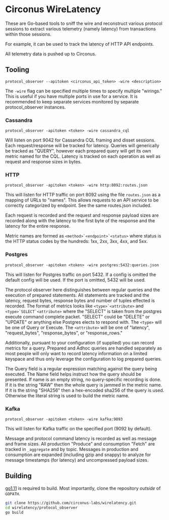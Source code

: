 # Circonus WireLatency

These are Go-based tools to sniff the wire and reconstruct various protocol
sessions to extract various telemetry (namely latency) from transactions
within those sessions.

For example, it can be used to track the latency of HTTP API endpoints.

All telemetry data is pushed up to Circonus.

## Tooling

```
protocol_observer --apitoken <circonus_api_token> -wire <description>
```

The `-wire` flag can be specified multiple times to specify multiple
"wirings."  This is useful if you have multiple ports in use for a
service.  It is recommended to keep separate services monitored by
separate protocol_observer instances.

### Cassandra

```
protocol_observer -apitoken <token> -wire cassandra_cql
```

Will listen on port 9042 for Cassandra CQL framing and disset sessions.
Each request/response will be tracked for latency.  Queries will generically
be tracked as "QUERY", however each prepared query will get its own
metric named for the CQL.  Latency is tracked on each operation as well
as request and response sizes in bytes.

### HTTP

```
protocol_observer -apitoken <token> -wire http:8092:routes.json
```

This will listen for HTTP traffic on port 8092 using the file `routes.json`
as a mapping of URLs to "names".  This allows requests to an API service
to be correctly categorized by endpoint.  See the same routes.json included.

Each request is recorded and the request and response payload sizes are
recorded along with the latency to the first byte of the response and the
latency for the entire response.

Metric names are formed as ``<method>`<endpoint>`<status>`` where status is
the HTTP status codes by the hundreds: 1xx, 2xx, 3xx, 4xx, and 5xx.

### Postgres

```
protocol_observer -apitoken <token> -wire postgres:5432:queries.json
```

This will listen for Postgres traffic on port 5432.  If a config is omitted
the default config will be used.  If the port is omitted, 5432 will be used.

The protocol observer here distinguishes between regular queries and the
execution of prepared statements.  All statements are tracked and the
latency, request bytes, response bytes and number of tuples effected is
recorded.  The format of metrics looks like ``<type>`<attribute>``
and ``<type>`SELECT`<attribute>`` where the "SELECT" is taken from the postgres
execute command complete packet.  "SELECT" could be "DELETE" or "UPDATE" or
anything else Postgres elects to respond with.  The `<type>` will be one of
Query or Execute.  The `<attribute>` will be one of "latency", "request_bytes",
"response_bytes", or "response_rows."

Additionally, pursuant to your configuration (if supplied) you can record
metrics for a query.  Prepared and Adhoc queries are handled separately as
most people will only want to record latency information on a limited keyspace
and thus only leverage the configuration to log prepared queries.

The Query field is a regular expression matching against the query being
executed.  The Name field helps instruct how the query should be presented.
If name is an empty string, no query-specific recording is done.  If it is the
string "RAW" then the whole query is jammed in the metric name.  If it is the
string "SHA256" then a hex-encoded sha256 of the query is used.  Otherwise
the literal string is used to build the metric name.

### Kafka

```
protocol_observer -apitoken <token> -wire kafka:9093
```

This will listen for Kafka traffic on the specified port (9092 by default).

Message and protocol command latency is recorded as well as message and frame
sizes.  All production "Produce" and consumption "Fetch" are tracked in
`_aggregate` and by topic.  Messages in production and consumption are expanded
(including gzip and snappy) to analyze for message timestamps (for latency) and
uncompressed payload sizes.

## Building

[go1.11](https://golang.org/dl/) is required to build. Most importantly,
clone the repository _outside_ of `GOPATH`.

```sh
git clone https://github.com/circonus-labs/wirelatency.git
cd wirelatency/protocol_observer
go build
```
